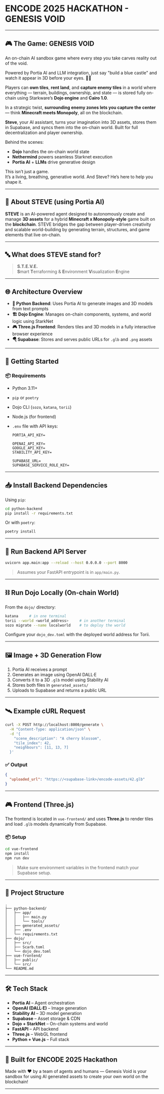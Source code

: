 # ENCODE 2025 HACKATHON - GENESIS VOID
---

## 🎮 The Game: GENESIS VOID

An on-chain AI sandbox game where every step you take carves reality out of the void.

Powered by Portia AI and LLM integration, just say "build a blue castle" and watch it appear in 3D before your eyes. 🏰✨

Players can **own tiles**, **rent land**, and **capture enemy tiles** in a world where everything — terrain, buildings, ownership, and state — is stored fully on-chain using Starkware’s **Dojo engine** and **Cairo 1.0**.

In a strategic twist, **surrounding enemy zones lets you capture the center** — think **Minecraft meets Monopoly**, all on the blockchain.

**Steve**, your AI assistant, turns your imagination into 3D assets, stores them in Supabase, and syncs them into the on-chain world. Built for full decentralization and player ownership.

Behind the scenes:
- **Dojo** handles the on-chain world state
- **Nethermind** powers seamless Starknet execution
- **Portia AI** + **LLMs** drive generative design

This isn’t just a game.  
It’s a living, breathing, generative world. And Steve? He’s here to help you shape it.

---

## 🧠 About STEVE (using Portia AI)

**STEVE** is an AI-powered agent designed to autonomously create and manage **3D assets** for a hybrid **Minecraft x Monopoly-style** game built on the **blockchain**. STEVE bridges the gap between player-driven creativity and scalable world-building by generating terrain, structures, and game elements that live on-chain.

---

## 🔤 What does STEVE stand for?

> **S.T.E.V.E.**  
> **S**mart **T**erraforming & **E**nvironment **V**isualization **E**ngine

---

## 🌐 Architecture Overview

- **🧠 Python Backend**: Uses Portia AI to generate images and 3D models from text prompts
- **🏗️ Dojo Engine**: Manages on-chain components, systems, and world logic using StarkNet
- **🎮 Three.js Frontend**: Renders tiles and 3D models in a fully interactive browser experience
- **🪂 Supabase**: Stores and serves public URLs for `.glb` and `.png` assets

---

## 🚀 Getting Started

### 📦 Requirements

- Python 3.11+
- `pip` or `poetry`
- Dojo CLI (`sozo`, `katana`, `torii`)
- Node.js (for frontend)
- `.env` file with API keys:

  ```env
  PORTIA_API_KEY=

  OPENAI_API_KEY=
  GOOGLE_API_KEY=
  STABILITY_API_KEY=

  SUPABASE_URL=
  SUPABASE_SERVICE_ROLE_KEY=
  ```

---

## 📥 Install Backend Dependencies

Using `pip`:

```bash
cd python-backend
pip install -r requirements.txt
```

Or with `poetry`:

```bash
poetry install
```

---

## 🧪 Run Backend API Server

```bash
uvicorn app.main:app --reload --host 0.0.0.0 --port 8000
```

> Assumes your FastAPI entrypoint is in `app/main.py`.

---

## ⛓️ Run Dojo Locally (On-chain World)

From the `dojo/` directory:

```bash
katana     # in one terminal
torii --world <world_address>     # in another terminal
sozo migrate --name localworld    # to deploy the world
```

Configure your `dojo_dev.toml` with the deployed world address for Torii.

---

## 🖼️ Image + 3D Generation Flow

1. Portia AI receives a prompt
2. Generates an image using OpenAI DALL·E
3. Converts it to a 3D `.glb` model using Stability AI
4. Stores both files in `generated_assets/`
5. Uploads to Supabase and returns a public URL

---

## 🛰️ Example cURL Request

```bash
curl -X POST http://localhost:8000/generate \
  -H "Content-Type: application/json" \
  -d '{
    "scene_description": "A cherry blossom",
    "tile_index": 42,
    "neighbours": [11, 13, 7]
  }'
```

### ✅ Output

```json
{
  "uploaded_url": "https://<supabase-link>/encode-assets/42.glb"
}
```

---

## 🎮 Frontend (Three.js)

The frontend is located in `vue-frontend/` and uses **Three.js** to render tiles and load `.glb` models dynamically from Supabase.

### 📦 Setup

```bash
cd vue-frontend
npm install
npm run dev
```

> Make sure environment variables in the frontend match your Supabase setup.

---

## 📂 Project Structure

```
.
├── python-backend/
│   ├── app/
│   │   ├── main.py
│   │   └── tools/
│   ├── generated_assets/
│   ├── .env
│   └── requirements.txt
├── dojo/
│   ├── src/
│   ├── Scarb.toml
│   └── dojo_dev.toml
├── vue-frontend/
│   ├── public/
│   └── src/
└── README.md
```

---

## 🛠 Tech Stack

- **Portia AI** – Agent orchestration
- **OpenAI (DALL·E)** – Image generation
- **Stability AI** – 3D model generation
- **Supabase** – Asset storage & CDN
- **Dojo + StarkNet** – On-chain systems and world
- **FastAPI** – API backend
- **Three.js** – WebGL frontend
- **Python + Vue.js** – Full stack

---

## 👾 Built for ENCODE 2025 Hackathon

Made with ❤️ by a team of agents and humans — Genesis Void is your sandbox for using AI generated assets to create your own world on the blockchain!

---